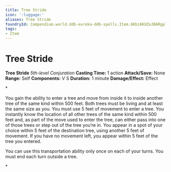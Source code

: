 ```yaml
---
title: Tree Stride
icon: ':luggage:'
aliases: Tree Stride
foundryId: Compendium.world.ddb-eureka-ddb-spells.Item.6Kbi6KUZoJBARgpl
tags:
- Item
---
```


# Tree Stride

**Tree Stride**
_5th-level Conjuration_
**Casting Time:** 1 action
**Attack/Save:** None
**Range:** Self
**Components:** V S
**Duration:** 1 minute
**Damage/Effect:** Effect

*<p>You gain the ability to enter a tree and move from inside it to inside another tree of the same kind within 500 feet. Both trees must be living and at least the same size as you. You must use 5 feet of movement to enter a tree. You instantly know the location of all other trees of the same kind within 500 feet and, as part of the move used to enter the tree, can either pass into one of those trees or step out of the tree you’re in. You appear in a spot of your choice within 5 feet of the destination tree, using another 5 feet of movement. If you have no movement left, you appear within 5 feet of the tree you entered.

You can use this transportation ability only once on each of your turns. You must end each turn outside a tree.</p>*